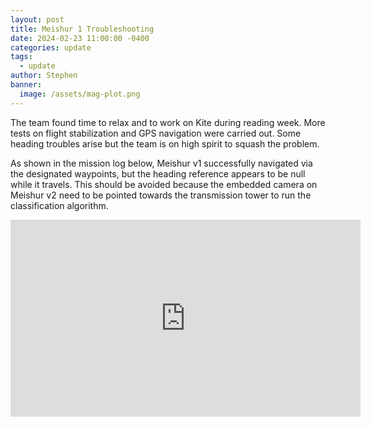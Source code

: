 ```yaml
---
layout: post
title: Meishur 1 Troubleshooting
date: 2024-02-23 11:00:00 -0400
categories: update
tags:
  - update
author: Stephen
banner:
  image: /assets/mag-plot.png
---
```


The team found time to relax and to work on Kite during reading week.
More tests on flight stabilization and GPS navigation were carried out.
Some heading troubles arise but the team is on high spirit to squash the problem.

As shown in the mission log below, Meishur v1 successfully navigated via the designated waypoints, but the heading reference appears to be null while it travels.
This should be avoided because the embedded camera on Meishur v2 need to be pointed towards the transmission tower to run the classification algorithm.

<iframe width="560" height="315" src="https://www.youtube.com/embed/XmJd7Quzq0Y?si=99ZYwdJdbOKY1lX4" title="YouTube video player" frameborder="0" allow="accelerometer; autoplay; clipboard-write; encrypted-media; gyroscope; picture-in-picture; web-share" allowfullscreen></iframe>
